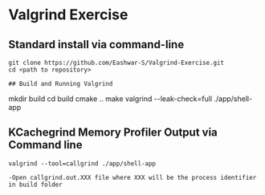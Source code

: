 # Valgrind Exercise

## Standard install via command-line
```
git clone https://github.com/Eashwar-S/Valgrind-Exercise.git
cd <path to repository>

## Build and Running Valgrind
```
mkdir build
cd build
cmake ..
make
valgrind --leak-check=full ./app/shell-app

## KCachegrind Memory Profiler Output via Command line
```
valgrind --tool=callgrind ./app/shell-app

-Open callgrind.out.XXX file where XXX will be the process identifier in build folder







